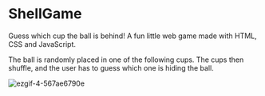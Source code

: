 # ShellGame
Guess which cup the ball is behind! A fun little web game made with HTML, CSS and JavaScript.

The ball is randomly placed in one of the following cups. The cups then shuffle, and the user has to guess which one is hiding the ball.


![ezgif-4-567ae6790e](https://github.com/guduudow/ShellGame/assets/127554226/b4528505-7bb6-4f1b-a49b-efac39d8986b)

